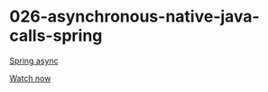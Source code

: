 # 026-asynchronous-native-java-calls-spring

[Spring async](http://www.leveluplunch.com/java/tutorials/026-asynchronous-native-java-method-calls-spring/)

[Watch now](https://www.youtube.com/watch?v=1BooborLUhs)
